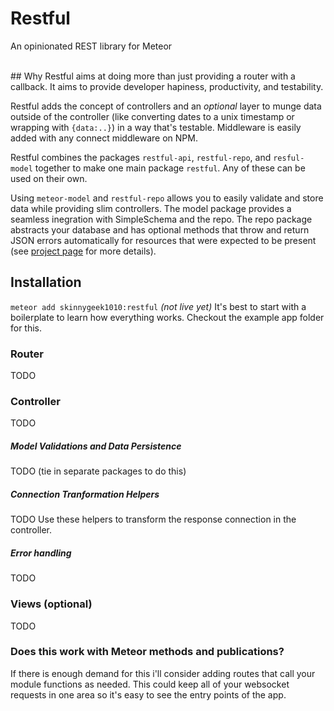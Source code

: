 # Restful
An opinionated REST library for Meteor

<br>
## Why
Restful aims at doing more than just providing a router with a callback. It aims to provide developer hapiness, productivity, and testability.

Restful adds the concept of controllers and an *optional* layer to munge data outside of the controller (like converting dates to a unix timestamp or wrapping with `{data:..}`) in a way that's testable. Middleware is easily added with any connect middleware on NPM.

Restful combines the packages `restful-api`, `restful-repo`, and `resful-model` together to make one main package `restful`. Any of these can be used on their own.


Using `meteor-model` and `restful-repo` allows you to easily validate and store data while providing slim controllers. The model package provides a seamless inegration with SimpleSchema and the repo. The repo package abstracts your database and has optional methods that throw and return JSON errors automatically for resources that were expected to be present (see [project page](#) for more details).


## Installation
`meteor add skinnygeek1010:restful` *(not live yet)*
It's best to start with a boilerplate to learn how everything works. Checkout the example app folder for this.


### Router
TODO

### Controller
TODO

##### Model Validations and Data Persistence
TODO (tie in separate packages to do this)

##### Connection Tranformation Helpers
TODO Use these helpers to transform the response connection in the controller.

##### Error handling
TODO

### Views (optional)
TODO




### Does this work with Meteor methods and publications?

If there is enough demand for this i'll consider adding routes that call your module functions as needed. This could keep all of your websocket requests in one area so it's easy to see the entry points of the app.
